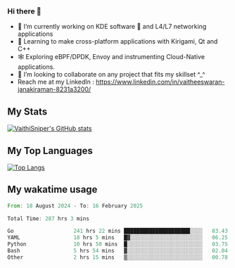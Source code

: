 ### Hi there 👋

- 🔭 I’m currently working on KDE software 💓 and L4/L7 networking applications 
- 📖 Learning to make cross-platform applications with Kirigami, Qt and C++
- 🕸️ Exploring eBPF/DPDK, Envoy and instrumenting Cloud-Native applications. 
- 👯 I’m looking to collaborate on any project that fits my skillset ^_^
- Reach me at my LinkedIn : https://www.linkedin.com/in/vaitheeswaran-janakiraman-8231a3200/

## My Stats
[![VaithiSniper's GitHub stats](https://github-readme-stats.vercel.app/api?username=VaithiSniper&hide=stars&theme=radical)](https://github.com/anuraghazra/github-readme-stats)

## My Top Languages

[![Top Langs](https://github-readme-stats.vercel.app/api/top-langs/?username=VaithiSniper&layout=compact)](https://github.com/anuraghazra/github-readme-stats)

## My wakatime usage

<!--START_SECTION:waka-->

```rust
From: 18 August 2024 - To: 16 February 2025

Total Time: 287 hrs 3 mins

Go                   241 hrs 22 mins █████████████████████░░░░   83.43 %
YAML                 18 hrs 5 mins   █▓░░░░░░░░░░░░░░░░░░░░░░░   06.25 %
Python               10 hrs 50 mins  █░░░░░░░░░░░░░░░░░░░░░░░░   03.75 %
Bash                 5 hrs 54 mins   ▓░░░░░░░░░░░░░░░░░░░░░░░░   02.04 %
Other                2 hrs 15 mins   ▒░░░░░░░░░░░░░░░░░░░░░░░░   00.78 %
```

<!--END_SECTION:waka-->
